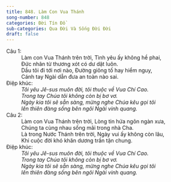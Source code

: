 ```yaml
---
title: 848. Làm Con Vua Thánh
song-number: 848
categories: Đời Tín Đồ
sub-categories: Qua Đời Và Sống Đời Đời
draft: false
---
```

<dl><dt>Câu 1:</dt><dd data-verse="1">Làm con Vua Thánh trên trời, Tình yêu ấy không hề phai, <br/>Đức nhân từ thương xót có dư dật luôn. <br/>Dầu tôi đi tới nơi nào, Đường giông tố hay hiểm nguy, <br/>Cánh tay Ngài dẫn đưa an toàn nào sai. </dd><dt>Điệp khúc:</dt><dd data-chorus="1"><em>Tôi yêu Jê-sus muôn đời, tôi thuộc về Vua Chí Cao. <br/>Trong tay Chúa tôi không còn bị bơ vơ. <br/>Ngày kia tôi sẽ sẵn sàng, mừng nghe Chúa kêu gọi tôi <br/>lên thiên đàng sống bên ngôi Ngài vinh quang. </em></dd><dt>Câu 2:</dt><dd data-verse="2">Làm con Vua Thánh trên trời, Lòng tin hứa ngôn ngàn xưa, <br/>Chúng ta cùng nhau sống mãi trong nhà Cha. <br/>Là trong Nước Thánh trên trời, Ngày vui ấy không còn lâu, <br/>Khi cuộc đời khó khăn dương trần tận chung. </dd><dt>Điệp khúc:</dt><dd data-chorus="1"><em>Tôi yêu Jê-sus muôn đời, tôi thuộc về Vua Chí Cao. <br/>Trong tay Chúa tôi không còn bị bơ vơ. <br/>Ngày kia tôi sẽ sẵn sàng, mừng nghe Chúa kêu gọi tôi <br/>lên thiên đàng sống bên ngôi Ngài vinh quang. </em></dd></dl>